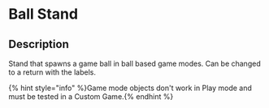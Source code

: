 # Ball Stand

## Description

Stand that spawns a game ball in ball based game modes. Can be changed to a return with the labels.

{% hint style="info" %}Game mode objects don't work in Play mode and must be tested in a Custom Game.{% endhint %}
